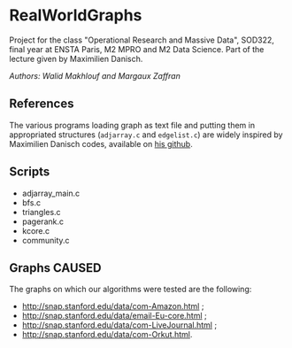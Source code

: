 # RealWorldGraphs

Project for the class "Operational Research and Massive Data", SOD322, final year  at ENSTA Paris, M2 MPRO and M2 Data Science. Part of the lecture given by Maximilien Danisch.

_Authors: Walid Makhlouf and Margaux Zaffran_

## References

The various programs loading graph as text file and putting them in appropriated structures (```adjarray.c``` and ```edgelist.c```) are widely inspired by Maximilien Danisch codes, available on [his github](https://github.com/maxdan94/LoadGraph).

## Scripts

- adjarray_main.c
- bfs.c
- triangles.c
- pagerank.c
- kcore.c
- community.c

## Graphs CAUSED

The graphs on which our algorithms were tested are the following:
- http://snap.stanford.edu/data/com-Amazon.html ;
- http://snap.stanford.edu/data/email-Eu-core.html ;
- http://snap.stanford.edu/data/com-LiveJournal.html ;
- http://snap.stanford.edu/data/com-Orkut.html. 
